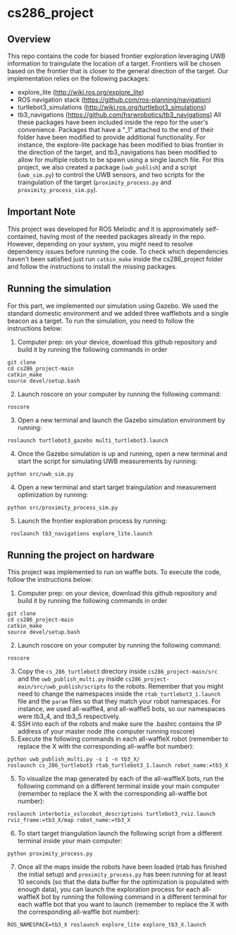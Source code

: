 # cs286_project

## Overview
This repo contains the code for biased frontier exploration leveraging UWB information to traingulate the location of a target. Frontiers will be chosen based on the frontier that is closer to the general direction of the target. Our implementation relies on the following packages:
 - explore_lite (http://wiki.ros.org/explore_lite)
 - ROS navigation stack (https://github.com/ros-planning/navigation)
 - turtlebot3_simulations (http://wiki.ros.org/turtlebot3_simulations)
 - tb3_navigations (https://github.com/hsrwrobotics/tb3_navigations)
 All these packages have been included inside the repo for the user's convenience. Packages that have a "_1" attached to the end of their folder have been modified to provide additional functionality. For instance, the explore-lite package has been modified to bias frontier in the direction of the target, and tb3_navigations has been modified to allow for multiple robots to be spawn using a single launch file. For this project, we also created a package (`uwb_publish`) and a script (`uwb_sim.py`) to control the UWB sensors, and two scripts for the traingulation of the target (`proximity_process.py` and `proximity_process_sim.py`).
 
 ## Important Note
 This project was developed for ROS Melodic and it is approximately self-contained, having most of the needed packages already in the repo. However, depending on your system, you might need to resolve dependency issues before running the code. To check which dependencies haven't been satisfied just run `catkin_make` inside the cs286_project folder and follow the instructions to install the missing packages.
 
 ## Running the simulation
 For this part, we implemented our simulation using Gazebo. We used the standard domestic environment and we added three wafflebots and a single beacon as a target. To run the simulation, you need to follow the instructions below:
 1. Computer prep: on your device, download this github repository and build it by running the following commands in order
 ```
 git clone 
 cd cs286_project-main
 catkin_make
 source devel/setup.bash
 ```
 2. Launch roscore on your computer by running the following command:
 ```
 roscore
 ```
 3. Open a new terminal and launch the Gazebo simulation environment by running:
 ```
 roslaunch turtlebot3_gazebo multi_turtlebot3.launch
 ```
 4. Once the Gazebo simulation is up and running, open a new terminal and start the script for simulating UWB measurements by running:
 ```
 python src/uwb_sim.py
 ```
 4. Open a new terminal and start target traingulation and measurement optimization by running:
 ```
 python src/proximity_process_sim.py
 ```
 5. Launch the frontier exploration process by running:
 ```
  roslaunch tb3_navigations explore_lite.launch
 ```
 
 
 ## Running the project on hardware
 This project was implemented to run on waffle bots. To execute the code, follow the instructions below:
 
 1. Computer prep: on your device, download this github repository and build it by running the following commands in order
 ```
 git clone 
 cd cs286_project-main
 catkin_make
 source devel/setup.bash
 ```
 2. Launch roscore on your computer by running the following command:
 ```
 roscore
 ```
 3. Copy the `cs_286_turtlebot3` directory inside `cs286_project-main/src` and the `uwb_publish_multi.py` inside `cs286_project-main/src/uwb_publish/scripts` to the robots. Remember that you might need to change the namespaces inside the `rtab_turtlebot3_1.launch` file and the `param` files so that they match your robot namespaces. For instance, we used all-waffle4, and all-waffle5 bots, so our namespaces were tb3_4, and tb3_5 respectively.
 4. SSH into each of the robots and make sure the .bashrc contains the IP address of your master node (the computer running roscore) 
 5. Execute the following commands in each all-waffleX robot (remember to replace the X with the corresponding all-waffle bot number):
 ```
python uwb_publish_multi.py -s 1 -n tb3_X/
roslaunch cs_286_turtlebot3 rtab_turtlebot3_1.launch robot_name:=tb3_X
 ```
 5. To visualize the map generated by each of the all-waffleX bots, run the following command on a different terminal inside your main computer (remember to replace the X with the corresponding all-waffle bot number):
 ```
 roslaunch interbotix_xslocobot_descriptions turtlebot3_rviz.launch rviz_frame:=tb3_X/map robot_name:=tb3_X
 ```
 6. To start target triangulation launch the following script from a different terminal inside your main computer:
 ```
 python proximity_process.py
 ```
 7. Once all the maps inside the robots have been loaded (rtab has finished the initial setup) and `proximity_process.py` has been running for at least 10 seconds (so that the data buffer for the optimization is populated with enough data), you can launch the exploration process for each all-waffleX bot by running the following command in a different terminal for each waffle bot that you want to launch (remember to replace the X with the corresponding all-waffle bot number):
 ```
 ROS_NAMESPACE=tb3_X roslaunch explore_lite explore_tb3_X.launch
 ```
 
